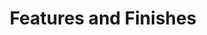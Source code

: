---
title: "Features and Finishes"
description: "Lorem ipsum dolor sit amet, consectetur adipiscing elit."
cta-link: "https://google.com"
cta-text: "Download"
class: "primary"
---